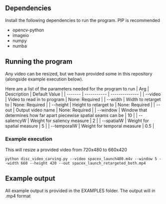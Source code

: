 ## Dependencies

Install the following dependencies to run the program. PIP is recommended

* opencv-python
* imageio
* numpy
* numba

## Running the program

Any video can be resized, but we have provided some in this repository (alongside example execution below).

Here are a list of the parameters needed for the program to run
| Arg     | Description | Default Value  |
| ------- | ----------- | -------------- |
| --video | Video to read in to program        | None: Required |
| --width | Width to retarget to        | None: Required |
| --height | Height to retarget to | None: Required |
| --out   | Output video name | None: Required |
| --window | Window that determines how far apart piecewise spatial seams can be | 10 |
| --saliencyW | Weight for saliency measure | 2 |
| --spatialW | Weight for spatial measure | 5 |
| --temporalW | Weight for temporal measure | 0.5 |

### Example execution
This will resize a provided video from 720x480 to 660x420
```
python disc_video_carving.py --video spacex_launch480.m4v --window 5 --width 660 --height 420 --out spacex_launch_retargeted_both.mp4
```

## Example output

All example output is provided in the EXAMPLES folder. The output will in .mp4 format
